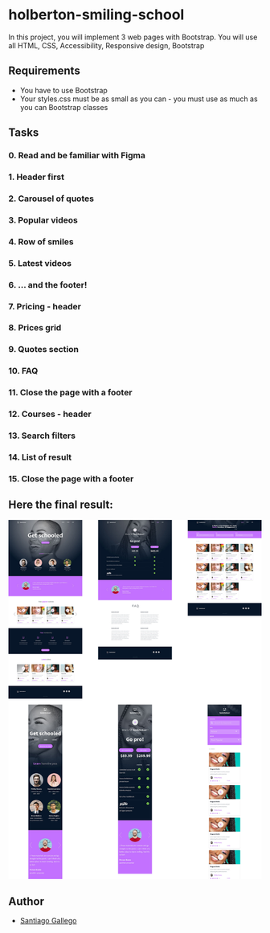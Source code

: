 # holberton-smiling-school

In this project, you will implement 3 web pages with Bootstrap.
You will use all HTML, CSS, Accessibility, Responsive design, Bootstrap


## Requirements

* You have to use Bootstrap
* Your styles.css must be as small as you can - you must use as much as you can Bootstrap classes

## Tasks

### 0. Read and be familiar with Figma

### 1. Header first

### 2. Carousel of quotes

### 3. Popular videos

### 4. Row of smiles

### 5. Latest videos

### 6. ... and the footer!

### 7. Pricing - header

### 8. Prices grid

### 9. Quotes section

### 10. FAQ

### 11. Close the page with a footer

### 12. Courses - header

### 13. Search filters

### 14. List of result

### 15. Close the page with a footer


## Here the final result:

![alt text](https://github.com/Santiago-Gallego/holberton-smiling-school/blob/main/3c71cc99d2fc1c12a3d3.jpg)

## Author

* [Santiago Gallego](https://github.com/Santiago-Gallego)
